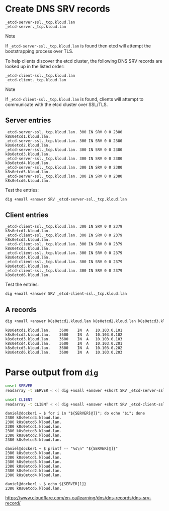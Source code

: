# Create DNS SRV records
```
_etcd-server-ssl._tcp.kloud.lan
_etcd-server._tcp.kloud.lan
```

> [!NOTE]  
> If `_etcd-server-ssl._tcp.kloud.lan` is found then etcd will attempt the bootstrapping process over TLS.

To help clients discover the etcd cluster, the following DNS SRV records are looked up in the listed order:
```
_etcd-client-ssl._tcp.kloud.lan
_etcd-client._tcp.kloud.lan
```

> [!NOTE]  
> If `_etcd-client-ssl._tcp.kloud.lan` is found, clients will attempt to communicate with the etcd cluster over SSL/TLS.

## Server entries
```
_etcd-server-ssl._tcp.kloud.lan. 300 IN SRV 0 0 2380 k8s0etcd1.kloud.lan.
_etcd-server-ssl._tcp.kloud.lan. 300 IN SRV 0 0 2380 k8s0etcd2.kloud.lan.
_etcd-server-ssl._tcp.kloud.lan. 300 IN SRV 0 0 2380 k8s0etcd3.kloud.lan.
_etcd-server-ssl._tcp.kloud.lan. 300 IN SRV 0 0 2380 k8s0etcd4.kloud.lan.
_etcd-server-ssl._tcp.kloud.lan. 300 IN SRV 0 0 2380 k8s0etcd5.kloud.lan.
_etcd-server-ssl._tcp.kloud.lan. 300 IN SRV 0 0 2380 k8s0etcd6.kloud.lan.
```

Test the entries:
```sh
dig +noall +answer SRV _etcd-server-ssl._tcp.kloud.lan
```

## Client entries
```
_etcd-client-ssl._tcp.kloud.lan. 300 IN SRV 0 0 2379 k8s0etcd1.kloud.lan.
_etcd-client-ssl._tcp.kloud.lan. 300 IN SRV 0 0 2379 k8s0etcd2.kloud.lan.
_etcd-client-ssl._tcp.kloud.lan. 300 IN SRV 0 0 2379 k8s0etcd3.kloud.lan.
_etcd-client-ssl._tcp.kloud.lan. 300 IN SRV 0 0 2379 k8s0etcd4.kloud.lan.
_etcd-client-ssl._tcp.kloud.lan. 300 IN SRV 0 0 2379 k8s0etcd5.kloud.lan.
_etcd-client-ssl._tcp.kloud.lan. 300 IN SRV 0 0 2379 k8s0etcd6.kloud.lan.
```

Test the entries:
```sh
dig +noall +answer SRV _etcd-client-ssl._tcp.kloud.lan
```

## A records
```sh
dig +noall +answer k8s0etcd1.kloud.lan k8s0etcd2.kloud.lan k8s0etcd3.kloud.lan k8s0etcd4.kloud.lan k8s0etcd5.kloud.lan k8s0etcd6.kloud.lan
```

```
k8s0etcd1.kloud.lan.	3600	IN	A	10.103.0.101
k8s0etcd2.kloud.lan.	3600	IN	A	10.103.0.102
k8s0etcd3.kloud.lan.	3600	IN	A	10.103.0.103
k8s0etcd4.kloud.lan.	3600	IN	A	10.103.0.201
k8s0etcd5.kloud.lan.	3600	IN	A	10.103.0.202
k8s0etcd6.kloud.lan.	3600	IN	A	10.103.0.203
```

# Parse output from `dig`

```sh
unset SERVER
readarray -t SERVER < <( dig +noall +answer +short SRV _etcd-server-ssl._tcp.kloud.lan | awk  '/ / {print $3','$4}' | sed 's/.$//' )
```

```sh
unset CLIENT
readarray -t CLIENT < <( dig +noall +answer +short SRV _etcd-client-ssl._tcp.kloud.lan | awk  '/ / {print $3','$4}' | sed 's/.$//' )
```

```
daniel@docker1 ~ $ for i in "${SERVER[@]}"; do echo "$i"; done
2380 k8s0etcd4.kloud.lan.
2380 k8s0etcd6.kloud.lan.
2380 k8s0etcd1.kloud.lan.
2380 k8s0etcd3.kloud.lan.
2380 k8s0etcd2.kloud.lan.
2380 k8s0etcd5.kloud.lan.
```

```
daniel@docker1 ~ $ printf -- "%s\n" "${SERVER[@]}"
2380 k8s0etcd3.kloud.lan.
2380 k8s0etcd1.kloud.lan.
2380 k8s0etcd5.kloud.lan.
2380 k8s0etcd6.kloud.lan.
2380 k8s0etcd2.kloud.lan.
2380 k8s0etcd4.kloud.lan.
```

```
daniel@docker1 ~ $ echo ${SERVER[1]}
2380 k8s0etcd6.kloud.lan.
```

https://www.cloudflare.com/en-ca/learning/dns/dns-records/dns-srv-record/
